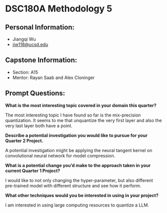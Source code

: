 # DSC180A Methodology 5

## Personal Information:
- Jiangqi Wu
- jiw118@ucsd.edu

## Capstone Information:
- Section: A15
- Mentor: Rayan Saab and Alex Cloninger

## Prompt Questions:

**What is the most interesting topic covered in your domain this quarter?**

The most interesting topic I have found so far is the mix-precision quantization. It seems to me that unquantize the very first layer and also the very last layer both have a point.

**Describe a potential investigation you would like to pursue for your Quarter 2 Project.**

A potential investigation might be applying the neural tangent kernel on convolutional neural network for model compression.

**What is a potential change you’d make to the approach taken in your current Quarter 1 Project?**

I would like to not only changing the hyper-parameter, but also different pre-trained model with different structure and see how it perform.

**What other techniques would you be interested in using in your project?**

I am interested in using large computing resources to quantize a LLM.
